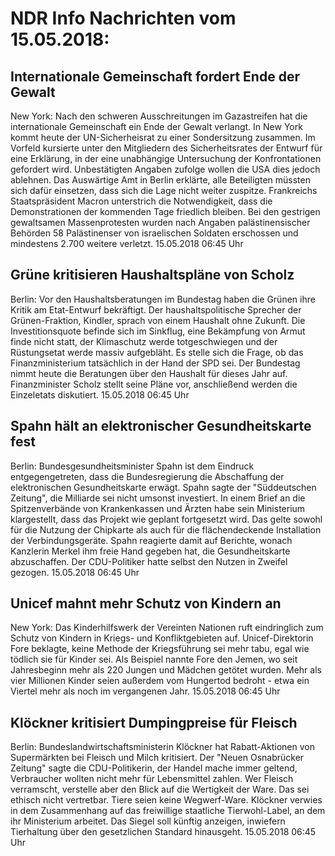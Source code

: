 # NDR Info Nachrichten vom 15.05.2018:


## Internationale Gemeinschaft fordert Ende der Gewalt
New York: Nach den schweren Ausschreitungen im Gazastreifen hat die internationale Gemeinschaft ein Ende der Gewalt verlangt. In New York kommt heute der UN-Sicherheisrat zu einer Sondersitzung zusammen. Im Vorfeld kursierte unter den Mitgliedern des Sicherheitsrates der Entwurf für eine Erklärung, in der eine unabhängige Untersuchung der Konfrontationen gefordert wird. Unbestätigten Angaben zufolge wollen die USA dies jedoch ablehnen. Das Auswärtige Amt in Berlin erklärte, alle Beteiligten müssten sich dafür einsetzen, dass sich die Lage nicht weiter zuspitze. Frankreichs Staatspräsident Macron unterstrich die Notwendigkeit, dass die Demonstrationen der kommenden Tage friedlich bleiben. Bei den gestrigen gewaltsamen Massenprotesten wurden nach Angaben palästinensischer Behörden 58 Palästinenser von israelischen Soldaten erschossen und mindestens 2.700 weitere verletzt. 15.05.2018 06:45 Uhr 

## Grüne kritisieren Haushaltspläne von Scholz
Berlin: Vor den Haushaltsberatungen im Bundestag haben die Grünen ihre Kritik am Etat-Entwurf bekräftigt. Der haushaltspolitische Sprecher der Grünen-Fraktion, Kindler, sprach von einem Haushalt ohne Zukunft. Die Investitionsquote befinde sich im Sinkflug, eine Bekämpfung von Armut finde nicht statt, der Klimaschutz werde totgeschwiegen und der Rüstungsetat werde massiv aufgebläht. Es stelle sich die Frage, ob das Finanzministerium tatsächlich in der Hand der SPD sei. Der Bundestag nimmt heute die Beratungen über den Haushalt für dieses Jahr auf. Finanzminister Scholz stellt seine Pläne vor, anschließend werden die Einzeletats diskutiert. 15.05.2018 06:45 Uhr 

## Spahn hält an elektronischer Gesundheitskarte fest
Berlin:	Bundesgesundheitsminister Spahn ist dem Eindruck entgegengetreten, dass die Bundesregierung die Abschaffung der elektronischen Gesundheitskarte erwägt. Spahn sagte der "Süddeutschen Zeitung", die Milliarde sei nicht umsonst investiert. In einem Brief an die Spitzenverbände von Krankenkassen und Ärzten habe sein Ministerium klargestellt, dass das Projekt wie geplant fortgesetzt wird. Das gelte sowohl für die Nutzung der Chipkarte als auch für die flächendeckende Installation der Verbindungsgeräte. Spahn reagierte damit auf Berichte, wonach Kanzlerin Merkel ihm freie Hand gegeben hat, die Gesundheitskarte abzuschaffen. Der CDU-Politiker hatte selbst den Nutzen in Zweifel gezogen. 15.05.2018 06:45 Uhr 

## Unicef mahnt mehr Schutz von Kindern an
New York:	Das Kinderhilfswerk der Vereinten Nationen ruft eindringlich zum Schutz von Kindern in Kriegs- und Konfliktgebieten auf. Unicef-Direktorin Fore beklagte, keine Methode der Kriegsführung sei mehr tabu, egal wie tödlich sie für Kinder sei. Als Beispiel nannte Fore den Jemen, wo seit Jahresbeginn mehr als 220 Jungen und Mädchen getötet wurden. Mehr als vier Millionen Kinder seien außerdem vom Hungertod bedroht - etwa ein Viertel mehr als noch im vergangenen Jahr. 15.05.2018 06:45 Uhr 

## Klöckner kritisiert Dumpingpreise für Fleisch
Berlin: Bundeslandwirtschaftsministerin Klöckner hat Rabatt-Aktionen von Supermärkten bei Fleisch und Milch kritisiert. Der "Neuen Osnabrücker Zeitung" sagte die CDU-Politikerin, der Handel mache immer geltend, Verbraucher wollten nicht mehr für Lebensmittel zahlen. Wer Fleisch verramscht, verstelle aber den Blick auf die Wertigkeit der Ware. Das sei ethisch nicht vertretbar. Tiere seien keine Wegwerf-Ware. Klöckner verwies in dem Zusammenhang auf das freiwillige staatliche Tierwohl-Label, an dem ihr Ministerium arbeitet. Das Siegel soll künftig anzeigen, inwiefern Tierhaltung über den gesetzlichen Standard hinausgeht. 15.05.2018 06:45 Uhr 
